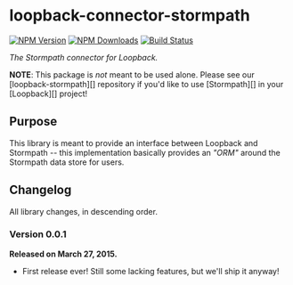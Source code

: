 # loopback-connector-stormpath

[![NPM Version](https://img.shields.io/npm/v/loopback-connector-stormpath.svg?style=flat)](https://npmjs.org/package/loopback-connector-stormpath)
[![NPM Downloads](http://img.shields.io/npm/dm/loopback-connector-stormpath.svg?style=flat)](https://npmjs.org/package/loopback-connector-stormpath)
[![Build Status](https://img.shields.io/travis/stormpath/loopback-connector-stormpath.svg?style=flat)](https://travis-ci.org/stormpath/loopback-connector-stormpath)

*The Stormpath connector for Loopback.*


**NOTE**: This package is *not* meant to be used alone.  Please see our
[loopback-stormpath][] repository if you'd like to use [Stormpath][] in your
[Loopback][] project!


## Purpose

This library is meant to provide an interface between Loopback and Stormpath --
this implementation basically provides an *"ORM"* around the Stormpath data
store for users.


## Changelog

All library changes, in descending order.


### Version 0.0.1

**Released on March 27, 2015.**

- First release ever!  Still some lacking features, but we'll ship it anyway!
